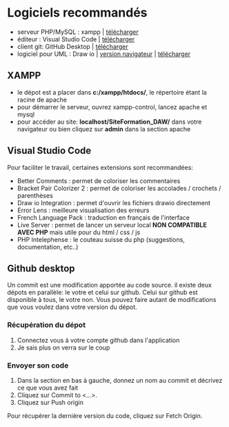 # Logiciels recommandés

* serveur PHP/MySQL : xampp | [télécharger](https://www.apachefriends.org/fr/index.html)
* éditeur : Visual Studio Code | [télécharger](https://code.visualstudio.com/)
* client git: GitHub Desktop | [télécharger](https://desktop.github.com/)
* logiciel pour UML : Draw io | [version navigateur](https://app.diagrams.net/) | [télécharger](https://github.com/jgraph/drawio-desktop/releases/download/v14.4.3/draw.io-14.4.3-windows-installer.exe)

## XAMPP

* le dépot est a placer dans __c:/xampp/htdocs/__, le répertoire étant la racine de apache
* pour démarrer le serveur, ouvrez xampp-control, lancez apache et mysql
* pour accéder au site: __localhost/SiteFormation_DAW/__ dans votre navigateur ou bien cliquez sur __admin__ dans la section apache

## Visual Studio Code

Pour faciliter le travail, certaines extensions sont recommandées:

* Better Comments : permet de coloriser les commentaires
* Bracket Pair Colorizer 2 : permet de coloriser les accolades / crochets / parenthèses
* Draw io Integration : permet d'ouvrir les fichiers drawio directement
* Error Lens : meilleure visualisation des erreurs
* French Language Pack : traduction en français de l'interface
* Live Server : permet de lancer un serveur local __NON COMPATIBLE AVEC PHP__ mais utile pour du html / css / js
* PHP Intelephense : le couteau suisse du php (suggestions, documentation, etc..)

## Github desktop

Un commit est une modification apportée au code source.
il existe deux dépots en parallèle: le votre et celui sur github. Celui sur github est disponible à tous, le votre non.
Vous pouvez faire autant de modifications que vous voulez dans votre version du dépot. 


### Récupération du dépot

1. Connectez vous à votre compte github dans l'application
2. Je sais plus on verra sur le coup

### Envoyer son code

1. Dans la section en bas à gauche, donnez un nom au commit et décrivez ce que vous avez fait
2. Cliquez sur Commit to <...>.
3. Cliquez sur Push origin

Pour récupérer la dernière version du code, cliquez sur Fetch Origin.
